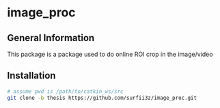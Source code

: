 # image_proc
## General Information
This package is a package used to do online ROI crop in the image/video

## Installation
```bash
# assume pwd is /path/to/catkin_ws/src
git clone -b thesis https://github.com/surfii3z/image_proc.git
```
